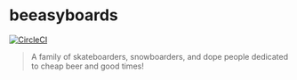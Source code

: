 # beeasyboards

[![CircleCI](https://img.shields.io/circleci/project/github/scottbedard/beeasyboards.com.svg)](https://circleci.com/gh/scottbedard/beeasyboards.com)

> A family of skateboarders, snowboarders, and dope people dedicated to cheap beer and good times!
